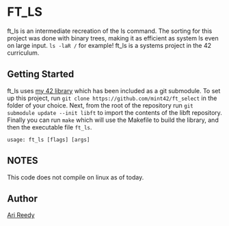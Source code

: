 # FT_LS

ft_ls is an intermediate recreation of the ls command. The sorting for this project was done with binary trees, making it as efficient as system ls even on large input. `ls -laR /` for example! ft_ls is a systems project in the 42 curriculum.

## Getting Started

ft_ls uses [my 42 library](https://github.com/mint42/libft) which has been included as a git submodule. To set up this project, run `git clone https://github.com/mint42/ft_select` in the folder of your choice. Next, from the root of the repository run `git submodule update --init libft` to import the contents of the libft repository. Finally you can run `make` which will use the Makefile to build the library, and then the executable file `ft_ls`.

```
usage: ft_ls [flags] [args]
```

## NOTES

This code does not compile on linux as of today.

## Author

[Ari Reedy](https://github.com/mint42/)
